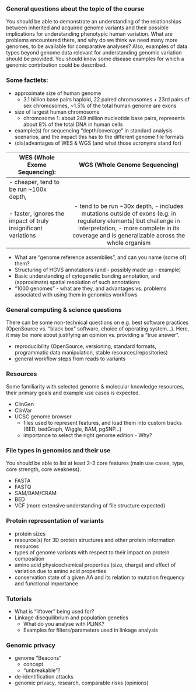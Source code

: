 ### General questions about the topic of the course
You should be able to demonstrate an understanding of the relationships between inherited and acquired genome variants and their possible implications for understanding phenotypic human variation. What are problems encountered there, and why do we think we need many more genomes, to be available for comparative analyses? Also, examples of data types beyond genome data relevant for understanding genomic variation should be provided. You should know some disease examples for which a genomic contribution could be described.

### Some factlets:
- approximate size of human genome
    - 3.1 billion base pairs haploid, 22 paired chromosomes + 23rd pairs of sex chromosomes, ~1.5% of the total human genome are exons
- size of largest human chromosome
    - chromosome 1: about 249 million nucleotide base pairs, represents about 8% of the total DNA in human cells
- example(s) for sequencing “depth/coverage” in standard analysis scenarios, and the impact this has to the different genome file formats
- (dis)advantages of WES & WGS (and what those acronyms stand for)

|WES (Whole Exome Sequencing): | WGS (Whole Genome Sequencing)|  
|------------------------------|:----------------------------:|
|- cheaper, tend to be run ~100x depth, 
- faster, ignores the impact of truly insignificant variations | - tend to be run ~30x depth, - includes mutations outside of exons (e.g. in regulatory elements) but challenge in interpretation, - more complete in its coverage and is generalizable across the whole organism|
    
    
- What are “genome reference assemblies”, and can you name (some of) them?
- Structuring of HGVS annotations (and - possibly made up - example)
- Basic understanding of cytogenetic banding annotation, and (approximate) spatial resolution of such annotations
- “1000 genomes” - what are they, and advantages vs. problems associated with using them in genomics workflows
### General computing & science questions
There can be some non-technical questions on e.g. best software practices (OpenSource vs. “black box” software, choice of operating system…). Here, it may be more about justifying an opinion vs. providing a “true answer”.

- reproducibility (OpenSource, versioning, standard formats, programmatic data manipulation, stable resources/repositories)
- general workflow steps from reads to variants
### Resources
Some familiarity with selected genome & molecular knowledge resources, their primary goals and example use cases is expected.

- ClinGen
- ClinVar
- UCSC genome browser
  - files used to represent features, and load them into custom tracks (BED, bedGraph, Wiggle, BAM, pgSNP…)
  - importance to select the right genome edition - Why?
  
### File types in genomics and their use
You should be able to list at least 2-3 core features (main use cases, type, core strength, core weakness).

- FASTA
- FASTQ
- SAM/BAM/CRAM
- BED
- VCF (more extensive understanding of file structure expected)

### Protein representation of variants
- protein sizes
- resource(s) for 3D protein structures and other protein information resources
- types of genome variants with respect to their impact on protein composition
- amino acid physicochemical properties (size, charge) and effect of variation due to amino acid properties
- conservation state of a given AA and its relation to mutation frequency and functional importance

### Tutorials
- What is “liftover” being used for?
- Linkage disequilibrium and population genetics
  - What do you analyse with PLINK?
  - Examples for filters/parameters used in linkage analysis
  
### Genomic privacy
- genome “Beacons”
  - concept
  - “unbreakable”?
- de-identification attacks
- genomic privacy, research, comparable risks (opinions)
